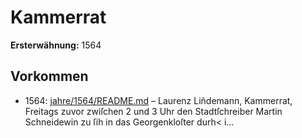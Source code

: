 # Kammerrat

**Ersterwähnung:** 1564

## Vorkommen
- 1564: [jahre/1564/README.md](../jahre/1564/README.md) – Laurenz Liñdemann, Kammerrat,
Freitags zuvor zwiſchen 2 und 3 Uhr den Stadtſchreiber
Martin Schneidewin zu ſih in das Georgenkloſter durh<
i...
